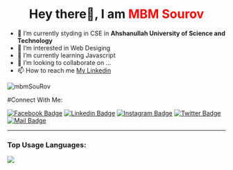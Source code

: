 <h1 align = "center"> Hey there👋, I am <b style="color:red">MBM Sourov </b></h1>

- 🌱 I’m currently styding in CSE in **Ahshanullah University of Science and Technology**
- 👀 I’m interested in Web Desiging
- 🌱 I’m currently learning Javascript
- 💞️ I’m looking to collaborate on ...
- 📫 How to reach me [My Linkedin](https://www.linkedin.com/in/mbm-sourov-042698170/)

<!---
mbmSouRov/mbmSouRov is a ✨ special ✨ repository because its `README.md` (this file) appears on your GitHub profile.
You can click the Preview link to take a look at your changes.
--->

 <div>
      <p align="left">
        <img
          src="https://komarev.com/ghpvc/?username=mbmSouRov&label=Profile%20views&color=0e75b6&style=flat"
          alt="mbmSouRov"
        />
      </p>
    </div>
    #Connect With Me:

[![Facebook Badge](https://img.shields.io/badge/Facebook-1877F2?style=for-the-badge&logo=facebook&logoColor=white)](https://www.facebook.com/sourov.khan.69/)
[![Linkedin Badge](https://img.shields.io/badge/LinkedIn-0077B5?style=for-the-badge&logo=linkedin&logoColor=white)](https://www.linkedin.com/in/mbm-sourov-042698170/) [![Instagram Badge](https://img.shields.io/badge/Instagram-E4405F?style=for-the-badge&logo=instagram&logoColor=white)](https://www.instagram.com/mbm_sourov/)
[![Twitter Badge](https://img.shields.io/badge/Twitter-1DA1F2?style=for-the-badge&logo=twitter&logoColor=white)](https://twitter.com/IAnnoying69)
[![Mail Badge](https://img.shields.io/badge/Gmail-D14836?style=for-the-badge&logo=gmail&logoColor=white)](mailto:mbmsourov@gmail.com)

---
### Top Usage Languages:

<a href="https://github.com/mbmSouRov"><img align="center" src="https://github-readme-stats.vercel.app/api/top-langs/?username=mbmSouRov&layout=compact&theme=yeblu&hide_border=true&&langs_count=8" /></a>

